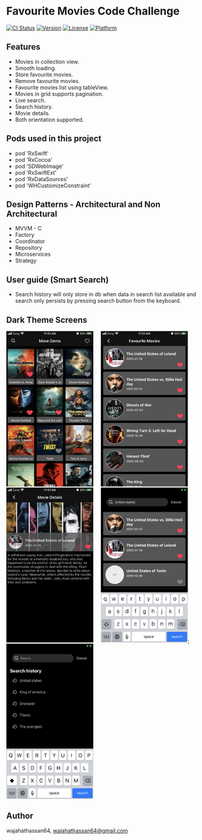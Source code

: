 # Favourite Movies Code Challenge

[![CI Status](https://img.shields.io/travis/wajahathassan64/WHCustomizeConstraint.svg?style=flat)](https://travis-ci.org/wajahathassan64/WHCustomizeConstraint)
[![Version](https://img.shields.io/cocoapods/v/WHCustomizeConstraint.svg?style=flat)](https://cocoapods.org/pods/WHCustomizeConstraint)
[![License](https://img.shields.io/cocoapods/l/WHCustomizeConstraint.svg?style=flat)](https://cocoapods.org/pods/WHCustomizeConstraint)
[![Platform](https://img.shields.io/cocoapods/p/WHCustomizeConstraint.svg?style=flat)](https://cocoapods.org/pods/WHCustomizeConstraint)


## Features
<ul>
<li>Movies in collection view.</li>
<li>Smooth loading.</li>
<li>Store favourite movies.</li>
<li>Remove favourite movies.</li>
<li>Favourite movies list using tableView.</li>
<li>Movies in grid supports pagination.</li>
<li>Live search.</li>
<li>Search history.</li>
<li>Movie details.</li>
 <li>Both orientation supported.</li>
</ul>

## Pods used in this project

<ul>
<li>pod 'RxSwift'</li>
<li>pod 'RxCocoa'</li>
<li>pod 'SDWebImage'</li>
<li>pod 'RxSwiftExt'</li>
<li>pod 'RxDataSources'</li>
<li> pod 'WHCustomizeConstraint'</li>
</ul>

## Design Patterns - Architectural and Non Architectural

<ul>
<li>MVVM - C</li>
<li>Factory</li>
<li>Coordinator</li>
<li>Repository</li>
<li>Microservices</li>
<li>Strategy</li>
</ul>

## User guide (Smart Search)

<ul>
<li>Search history will only store in db when data in search list available and search only persists by pressing search button from the keyboard.</li>
</ul>

## Dark Theme Screens ##


<p align="left">
<img src="https://github.com/wajahathassan64/FavouriteMovies/blob/master/AssignmentMovieDemo/Images/IMG_9487.PNG" width="230" title="
">&nbsp;&nbsp;&nbsp;&nbsp;&nbsp;<img src="https://github.com/wajahathassan64/FavouriteMovies/blob/master/AssignmentMovieDemo/Images/IMG_9489.PNG" width="230" title="Artist Albums">&nbsp;&nbsp;&nbsp;&nbsp;&nbsp;<img src="https://github.com/wajahathassan64/FavouriteMovies/blob/master/AssignmentMovieDemo/Images/IMG_9490.PNG" width="230" title="Album detail">&nbsp;&nbsp;&nbsp;&nbsp;&nbsp;<img src="https://github.com/wajahathassan64/FavouriteMovies/blob/master/AssignmentMovieDemo/Images/IMG_9492.PNG"  width="230">;<img src="https://github.com/wajahathassan64/FavouriteMovies/blob/master/AssignmentMovieDemo/Images/IMG_9491.PNG"  width="230"</p>

## Author

wajahathassan64, wajahathassan64@gmail.com
